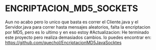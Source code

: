 # ENCRIPTACION_MD5_SOCKETS
Aun no acabo pero lo unico que basta es correr el Cliente.java y el Servidor.java para correr hasta mensajes aleatorios, falta la encriptacion por MD5, pero es lo ultimo y en eso estoy
#Actualizacion: He terminado este proyecto pero realiza demasiados cambios. lo puedes encontrar en: https://github.com/quechol/EncriptacionMD5JavaSocktes
